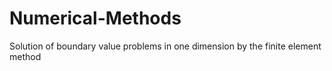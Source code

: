 # Numerical-Methods
Solution of boundary value problems in one dimension by the finite element method
